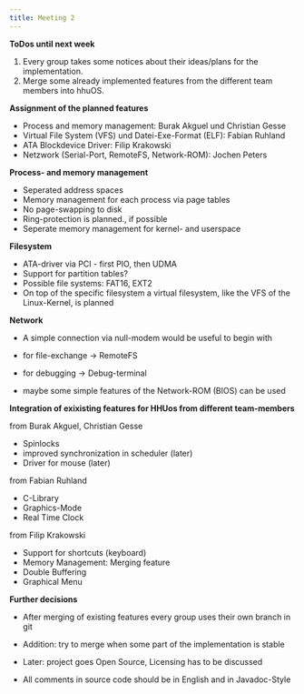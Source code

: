 ```yaml
---
title: Meeting 2
---
```


**ToDos until next week**

1.  Every group takes some notices about their ideas/plans for 
    the implementation.
2.  Merge some already implemented features from the different team members 
    into hhuOS.


**Assignment of the planned features**

-   Process and memory management: Burak Akguel und Christian Gesse
-   Virtual File System (VFS) und Datei-Exe-Format (ELF): Fabian Ruhland
-   ATA Blockdevice Driver: Filip Krakowski
-   Netzwork (Serial-Port, RemoteFS, Network-ROM): Jochen Peters


**Process- and memory management**

-   Seperated address spaces
-   Memory management for each process via page tables
-   No page-swapping to disk
-   Ring-protection is planned., if possible
-   Seperate memory management for kernel- and userspace


**Filesystem**

-   ATA-driver via PCI - first PIO, then UDMA
-   Support for partition tables?
-   Possible file systems: FAT16, EXT2
-   On top of the specific filesystem a virtual filesystem, like the VFS of the Linux-Kernel, is planned


**Network**

-   A simple connection via null-modem would be useful to begin with

   -   for file-exchange -> RemoteFS
   -   for debugging -> Debug-terminal

-   maybe some simple features of the Network-ROM (BIOS) can be used


**Integration of exixisting features for HHUos from different team-members**

from Burak Akguel, Christian Gesse

-   Spinlocks
-   improved synchronization in scheduler (later) 
-   Driver for mouse (later)

from Fabian Ruhland

-   C-Library
-   Graphics-Mode
-   Real Time Clock

from Filip Krakowski

-   Support for shortcuts (keyboard)
-   Memory Management: Merging feature
-   Double Buffering
-   Graphical Menu

**Further decisions**

-   After merging of existing features every group uses their own branch in git

   -   Addition: try to merge when some part of the implementation is stable

-   Later: project goes Open Source, Licensing has to be discussed
-   All comments in source code should be in English and in Javadoc-Style


